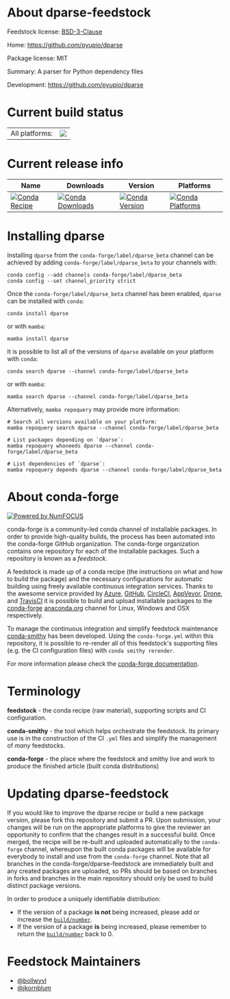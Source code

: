 About dparse-feedstock
======================

Feedstock license: [BSD-3-Clause](https://github.com/conda-forge/dparse-feedstock/blob/main/LICENSE.txt)

Home: https://github.com/pyupio/dparse

Package license: MIT

Summary: A parser for Python dependency files

Development: https://github.com/pyupio/dparse

Current build status
====================


<table><tr><td>All platforms:</td>
    <td>
      <a href="https://dev.azure.com/conda-forge/feedstock-builds/_build/latest?definitionId=6672&branchName=main">
        <img src="https://dev.azure.com/conda-forge/feedstock-builds/_apis/build/status/dparse-feedstock?branchName=main">
      </a>
    </td>
  </tr>
</table>

Current release info
====================

| Name | Downloads | Version | Platforms |
| --- | --- | --- | --- |
| [![Conda Recipe](https://img.shields.io/badge/recipe-dparse-green.svg)](https://anaconda.org/conda-forge/dparse) | [![Conda Downloads](https://img.shields.io/conda/dn/conda-forge/dparse.svg)](https://anaconda.org/conda-forge/dparse) | [![Conda Version](https://img.shields.io/conda/vn/conda-forge/dparse.svg)](https://anaconda.org/conda-forge/dparse) | [![Conda Platforms](https://img.shields.io/conda/pn/conda-forge/dparse.svg)](https://anaconda.org/conda-forge/dparse) |

Installing dparse
=================

Installing `dparse` from the `conda-forge/label/dparse_beta` channel can be achieved by adding `conda-forge/label/dparse_beta` to your channels with:

```
conda config --add channels conda-forge/label/dparse_beta
conda config --set channel_priority strict
```

Once the `conda-forge/label/dparse_beta` channel has been enabled, `dparse` can be installed with `conda`:

```
conda install dparse
```

or with `mamba`:

```
mamba install dparse
```

It is possible to list all of the versions of `dparse` available on your platform with `conda`:

```
conda search dparse --channel conda-forge/label/dparse_beta
```

or with `mamba`:

```
mamba search dparse --channel conda-forge/label/dparse_beta
```

Alternatively, `mamba repoquery` may provide more information:

```
# Search all versions available on your platform:
mamba repoquery search dparse --channel conda-forge/label/dparse_beta

# List packages depending on `dparse`:
mamba repoquery whoneeds dparse --channel conda-forge/label/dparse_beta

# List dependencies of `dparse`:
mamba repoquery depends dparse --channel conda-forge/label/dparse_beta
```


About conda-forge
=================

[![Powered by
NumFOCUS](https://img.shields.io/badge/powered%20by-NumFOCUS-orange.svg?style=flat&colorA=E1523D&colorB=007D8A)](https://numfocus.org)

conda-forge is a community-led conda channel of installable packages.
In order to provide high-quality builds, the process has been automated into the
conda-forge GitHub organization. The conda-forge organization contains one repository
for each of the installable packages. Such a repository is known as a *feedstock*.

A feedstock is made up of a conda recipe (the instructions on what and how to build
the package) and the necessary configurations for automatic building using freely
available continuous integration services. Thanks to the awesome service provided by
[Azure](https://azure.microsoft.com/en-us/services/devops/), [GitHub](https://github.com/),
[CircleCI](https://circleci.com/), [AppVeyor](https://www.appveyor.com/),
[Drone](https://cloud.drone.io/welcome), and [TravisCI](https://travis-ci.com/)
it is possible to build and upload installable packages to the
[conda-forge](https://anaconda.org/conda-forge) [anaconda.org](https://anaconda.org/)
channel for Linux, Windows and OSX respectively.

To manage the continuous integration and simplify feedstock maintenance
[conda-smithy](https://github.com/conda-forge/conda-smithy) has been developed.
Using the ``conda-forge.yml`` within this repository, it is possible to re-render all of
this feedstock's supporting files (e.g. the CI configuration files) with ``conda smithy rerender``.

For more information please check the [conda-forge documentation](https://conda-forge.org/docs/).

Terminology
===========

**feedstock** - the conda recipe (raw material), supporting scripts and CI configuration.

**conda-smithy** - the tool which helps orchestrate the feedstock.
                   Its primary use is in the construction of the CI ``.yml`` files
                   and simplify the management of *many* feedstocks.

**conda-forge** - the place where the feedstock and smithy live and work to
                  produce the finished article (built conda distributions)


Updating dparse-feedstock
=========================

If you would like to improve the dparse recipe or build a new
package version, please fork this repository and submit a PR. Upon submission,
your changes will be run on the appropriate platforms to give the reviewer an
opportunity to confirm that the changes result in a successful build. Once
merged, the recipe will be re-built and uploaded automatically to the
`conda-forge` channel, whereupon the built conda packages will be available for
everybody to install and use from the `conda-forge` channel.
Note that all branches in the conda-forge/dparse-feedstock are
immediately built and any created packages are uploaded, so PRs should be based
on branches in forks and branches in the main repository should only be used to
build distinct package versions.

In order to produce a uniquely identifiable distribution:
 * If the version of a package **is not** being increased, please add or increase
   the [``build/number``](https://docs.conda.io/projects/conda-build/en/latest/resources/define-metadata.html#build-number-and-string).
 * If the version of a package **is** being increased, please remember to return
   the [``build/number``](https://docs.conda.io/projects/conda-build/en/latest/resources/define-metadata.html#build-number-and-string)
   back to 0.

Feedstock Maintainers
=====================

* [@bollwyvl](https://github.com/bollwyvl/)
* [@jkornblum](https://github.com/jkornblum/)

